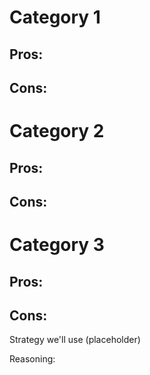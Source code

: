 # Category 1

## Pros:

## Cons:


# Category 2

## Pros:

## Cons:


# Category 3

## Pros:

## Cons:




Strategy we'll use (placeholder)

Reasoning:
